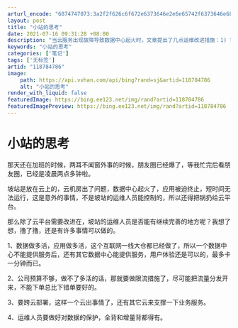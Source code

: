 ```yaml
---
arturl_encode: "6874747073:3a2f2f626c6f672e6373646e2e6e65742f6373646e6873682f:61727469636c652f64657461696c732f313138373834373836"
layout: post
title: "小站的思考"
date: 2021-07-16 09:31:28 +08:00
description: "当云服务出现故障导致数据中心起火时，文章提出了几点运维改进措施：1) 实施数据和应用多活策略，确保多"
keywords: "小站的思考"
categories: ['笔记']
tags: ['无标签']
artid: "118784786"
image:
    path: https://api.vvhan.com/api/bing?rand=sj&artid=118784786
    alt: "小站的思考"
render_with_liquid: false
featuredImage: https://bing.ee123.net/img/rand?artid=118784786
featuredImagePreview: https://bing.ee123.net/img/rand?artid=118784786
---
```


# 小站的思考

那天还在加班的时候，两耳不闻窗外事的时候，朋友圈已经爆了，等我忙完后看朋友圈，已经是凌晨两点多钟啦。

坡站是放在云上的，云机房出了问题，数据中心起火了，应用被迫终止，短时间无法运行，这是意外的事情，不是坡站的运维人员能控制的，所以还得把锅扔给云平台。

那么除了云平台需要改进在，坡站的运维人员是否能有继续完善的地方呢？我想了想，撸了撸，还是有许多事情可以做的。

1、数据做多活，应用做多活，这个互联网一线大仓都已经做了，所以一个数据中心不能提供服务后，还有其它数据中心能提供服务，用户体验还是可以的，最多卡一分钟而已。

2、公司预算不够，做不了多活的话，那就要做限流措施了，尽可能把流量分发开来，不能下单总比下错单要好的。

3、要跨云部署，这样一个云出事情了，还有其它云来支撑一下业务服务。

4、运维人员要做好对数据的保护，全背和增量背都得有。